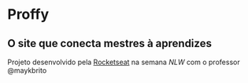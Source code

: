 # Proffy
 
 ## O site que conecta mestres à aprendizes
 
 Projeto desenvolvido pela [Rocketseat](https://github.com/rocketseat) na semana *NLW* com o professor @maykbrito
